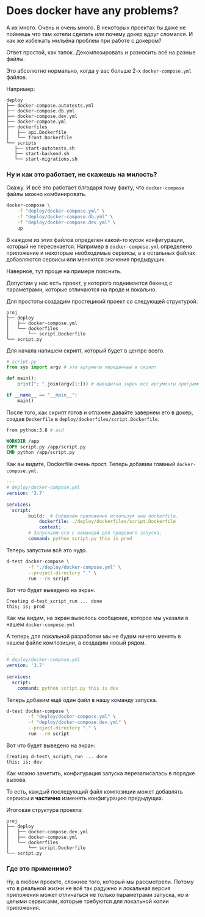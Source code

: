 # Does docker have any problems?
А их много. Очень и очень много. В некоторых проектах ты даже не поймешь что там хотели сделать или почему докер вдруг сломался. И как же избежать мильёна проблем при работе с докером?

Ответ простой, как тапок. Декомпозировать и разносить всё на разные файлы.

Это абсолютно нормально, когда у вас больше 2-х `docker-compose.yml` файлов.

Например:
```
deploy  
├── docker-compose.autotests.yml
├── docker-compose.db.yml  
├── docker-compose.dev.yml  
├── docker-compose.yml  
├── dockerfiles  
│   ├── api.Dockerfile  
│   └── front.Dockerfile  
└── scripts  
   ├── start-autotests.sh  
   ├── start-backend.sh
   └── start-migrations.sh
```

### Ну и как это работает, не скажешь на милость?

Скажу. И всё это работает блгодаря тому факту, что `docker-compose` файлы можно комбинировать.

```bash
docker-compose \
	-f "deploy/docker-compose.yml" \
	-f "deploy/docker-compose.db.yml" \
	-f "deploy/docker-compose.dev.yml" \
	up
```

В каждом из этих файлов определен какой-то кусок конфигурации, который не пересекается. Например в `docker-compose.yml` определено приложение и некоторые необходимые сервисы, а в остальных файлах добавляются сервисы или меняются значения предыдущих.

Наверное, тут проще на примере пояснить.

Допустим у нас есть проект, у которого поднимается бекенд с параметрами, которые отличаются на проде и локально.

Для простоты создадим простецикий проект со следующей структурой.

```
proj
├── deploy
│   ├── docker-compose.yml  
│   └── dockerfiles  
│       └── script.Dockerfile  
└── script.py
```

Для начала напишем скрипт, который будет в центре всего.
```python
# script.py
from sys import argv # это аргуметы переданные в скрипт

def main():
	print("; ".join(argv[1:])) # выводитна экран все аргументы программы

if __name__ == "__main__":
	main()
```


После того, как скрипт готов и отлажен давайте завернем его в докер,
создав `Dockerfile` в `deploy/dockerfiles/script.Dockerfile`.

```dockerfile
from python:3.8 # asd

WORKDIR /app  
COPY script.py /app/script.py  
CMD python /app/script.py
```

Как вы видите, Dockerfile очень прост. Теперь добавим главный `docker-compose.yml`.

```yaml
---
# deploy/docker-compose.yml
version: '3.7'  
  
services:  
  script:  
        build:  # Собираем приложение используя наш dockerfile.
            dockerfile: ./deploy/dockerfiles/script.Dockerfile  
            context: .  
        # Запускаем его с командой для продового запуска.
        command: python script.py this is prod
```

Теперь запустим всё это чудо.

```bash
d-test docker-compose \
        -f "./deploy/docker-compose.yml" \
        --project-directory "." \
        run --rm script
```

Вот что будет выведено на экран.
```log
Creating d-test_script_run ... done
this; is; prod
```

Как мы видим, на экран вывелось сообщение, которое мы указали в нашем `docker-compose.yml`

А теперь для локальной разработки мы не будем ничего менять в нашем файле композиции, а создадим новый рядом.

```yaml
---
# deploy/docker-compose.yml
version: '3.7'  
  
services:  
  script:
    command: python script.py this is dev
```

Теперь добавим ещё один файл в нашу команду запуска.

```bash
d-test docker-compose \
        -f "deploy/docker-compose.yml" \
        -f "deploy/docker-compose.dev.yml" \
        --project-directory "." \
        run --rm script
```

Вот что будет выведено на экран:
```log
Creating d-test\_script\_run ... done  
this; is; dev
```

Как можно заметить, конфигурация запуска перезаписалась в порядке вызова.

То есть, каждый последующий файл композиции может добавлять сервисы и **частично** изменять конфигурацию предыдущих.

Итоговая структура проекта:
```
proj
├── deploy  
│   ├── docker-compose.dev.yml  
│   ├── docker-compose.yml  
│   └── dockerfiles  
│       └── script.Dockerfile  
└── script.py
```

### Где это применимо?
Ну, в любом проекте, сложнее того, который мы рассмотрели. Потому что в реальной жизни не всё так радужно и локальная версия приложения может отличаться не только параметрами запуска, но и целыми сервисами, которые требуются для локальной копии приложения.